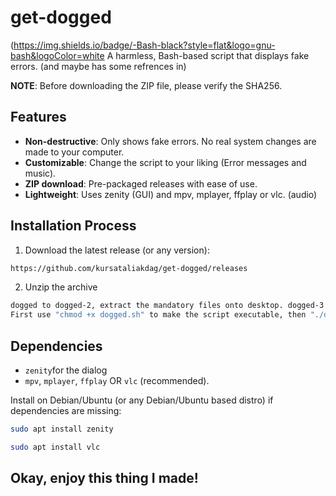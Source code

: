 # get-dogged

(https://img.shields.io/badge/-Bash-black?style=flat&logo=gnu-bash&logoColor=white
A harmless, Bash-based script that displays fake errors. (and maybe has some refrences in)

**NOTE**: Before downloading the ZIP file, please verify the SHA256.


## Features
- **Non-destructive**: Only shows fake errors. No real system changes are made to your computer.
- **Customizable**: Change the script to your liking (Error messages and music).
- **ZIP download**: Pre-packaged releases with ease of use.
- **Lightweight**: Uses zenity (GUI) and mpv, mplayer, ffplay or vlc. (audio)

## Installation Process
1. Download the latest release (or any version):
```bash
https://github.com/kursataliakdag/get-dogged/releases
```
2. Unzip the archive
```bash
dogged to dogged-2, extract the mandatory files onto desktop. dogged-3 to mysteryman, files must be in the extracted folder. dogged-3.1 and later will require to have the mandatory files in the files folder in the extracted folder.
First use "chmod +x dogged.sh" to make the script executable, then "./dogged.sh" to run it. (Unquoted)
```

## Dependencies
- `zenity`for the dialog
- `mpv`, `mplayer`, `ffplay` OR `vlc` (recommended).

Install on Debian/Ubuntu (or any Debian/Ubuntu based distro) if dependencies are missing:
```bash
sudo apt install zenity
```
```bash
sudo apt install vlc
```

## Okay, enjoy this thing I made!
